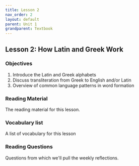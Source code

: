 ```yaml
---
title: Lesson 2
nav_order: 2
layout: default
parent: Unit 1
grandparent: Textbook
---
```


## Lesson 2: How Latin and Greek Work

### Objectives

1. Introduce the Latin and Greek alphabets
2. Discuss transliteration from Greek to English and/or Latin
3. Overview of common language patterns in word formation

### Reading Material

The reading material for this lesson.

### Vocabulary list

A list of vocabulary for this lesson

### Reading Questions

Questions from which we'll pull the weekly reflections.
